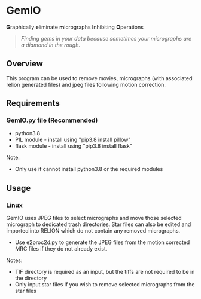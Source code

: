 # GemIO

**G**raphically **e**liminate **m**icrographs **I**nhibiting **O**perations

>*Finding gems in your data because sometimes your micrographs are a diamond in the rough.*

## Overview

This program can be used to remove movies, micrographs (with associated relion generated files) and jpeg files following motion correction.

## Requirements
### GemIO.py file (Recommended)
* python3.8
* PIL module - install using "pip3.8 install pillow"
* flask module - install using "pip3.8 install flask"

Note:
- Only use if cannot install python3.8 or the required modules

## Usage
### Linux
GemIO uses JPEG files to select micrographs and move those selected micrograph to dedicated trash directories. Star files can also be edited and imported into RELION which do not contain any removed micrographs.
* Use e2proc2d.py to generate the JPEG files from the motion corrected MRC files if they do not already exist.

Notes:
- TIF directory is required as an input, but the tiffs are not required to be in the directory
- Only input star files if you wish to remove selected micrographs from the star files
